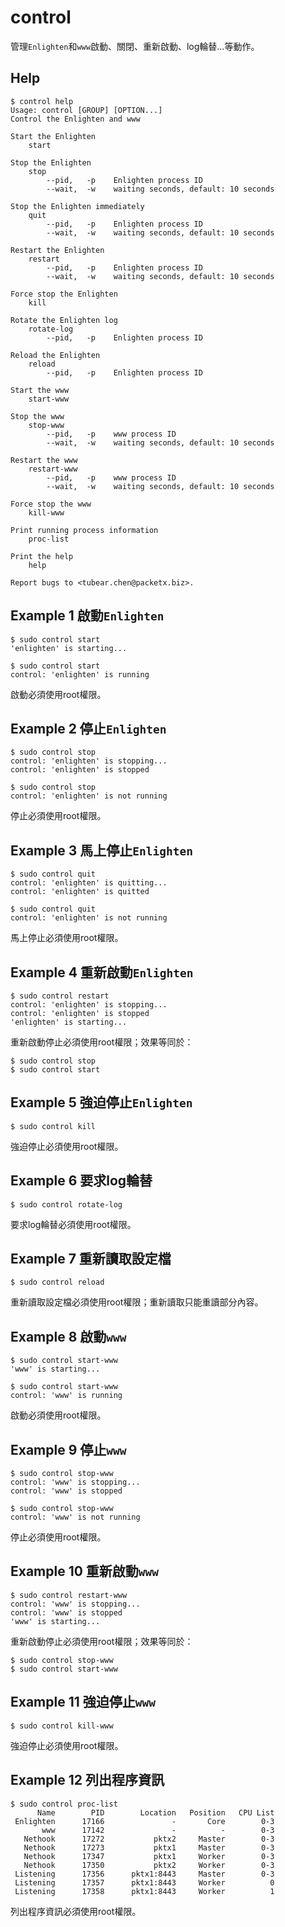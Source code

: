 control
===========

管理`Enlighten`和`www`啟動、關閉、重新啟動、log輪替...等動作。

Help
-----------

```
$ control help
Usage: control [GROUP] [OPTION...]
Control the Enlighten and www

Start the Enlighten
    start

Stop the Enlighten
    stop
        --pid,   -p    Enlighten process ID
        --wait,  -w    waiting seconds, default: 10 seconds

Stop the Enlighten immediately
    quit
        --pid,   -p    Enlighten process ID
        --wait,  -w    waiting seconds, default: 10 seconds

Restart the Enlighten
    restart
        --pid,   -p    Enlighten process ID
        --wait,  -w    waiting seconds, default: 10 seconds

Force stop the Enlighten
    kill

Rotate the Enlighten log
    rotate-log
        --pid,   -p    Enlighten process ID

Reload the Enlighten
    reload
        --pid,   -p    Enlighten process ID

Start the www
    start-www

Stop the www
    stop-www
        --pid,   -p    www process ID
        --wait,  -w    waiting seconds, default: 10 seconds

Restart the www
    restart-www
        --pid,   -p    www process ID
        --wait,  -w    waiting seconds, default: 10 seconds

Force stop the www
    kill-www

Print running process information
    proc-list

Print the help
    help

Report bugs to <tubear.chen@packetx.biz>.
```

Example 1 啟動`Enlighten`
-----------

```
$ sudo control start
'enlighten' is starting...

$ sudo control start
control: 'enlighten' is running
```

啟動必須使用root權限。

Example 2 停止`Enlighten`
-----------

```
$ sudo control stop
control: 'enlighten' is stopping...
control: 'enlighten' is stopped

$ sudo control stop
control: 'enlighten' is not running
```

停止必須使用root權限。

Example 3 馬上停止`Enlighten`
-------------

```
$ sudo control quit
control: 'enlighten' is quitting...
control: 'enlighten' is quitted

$ sudo control quit
control: 'enlighten' is not running
```

馬上停止必須使用root權限。

Example 4 重新啟動`Enlighten`
-------------

```
$ sudo control restart
control: 'enlighten' is stopping...
control: 'enlighten' is stopped
'enlighten' is starting...
```

重新啟動停止必須使用root權限；效果等同於：

```
$ sudo control stop
$ sudo control start
```

Example 5 強迫停止`Enlighten`
------------

```
$ sudo control kill
```

強迫停止必須使用root權限。

Example 6 要求log輪替
------------

```
$ sudo control rotate-log
```

要求log輪替必須使用root權限。

Example 7 重新讀取設定檔
------------

```
$ sudo control reload
```

重新讀取設定檔必須使用root權限；重新讀取只能重讀部分內容。

Example 8 啟動`www`
-----------

```
$ sudo control start-www
'www' is starting...

$ sudo control start-www
control: 'www' is running
```

啟動必須使用root權限。

Example 9 停止`www`
-----------

```
$ sudo control stop-www
control: 'www' is stopping...
control: 'www' is stopped

$ sudo control stop-www
control: 'www' is not running
```

停止必須使用root權限。

Example 10 重新啟動`www`
-------------

```
$ sudo control restart-www
control: 'www' is stopping...
control: 'www' is stopped
'www' is starting...
```

重新啟動停止必須使用root權限；效果等同於：

```
$ sudo control stop-www
$ sudo control start-www
```

Example 11 強迫停止`www`
------------

```
$ sudo control kill-www
```

強迫停止必須使用root權限。

Example 12 列出程序資訊
------------

```
$ sudo control proc-list
      Name        PID        Location   Position   CPU List
 Enlighten      17166               -       Core        0-3
       www      17142               -          -        0-3
   Nethook      17272           pktx2     Master        0-3
   Nethook      17273           pktx1     Master        0-3
   Nethook      17347           pktx1     Worker        0-3
   Nethook      17350           pktx2     Worker        0-3
 Listening      17356      pktx1:8443     Master        0-3
 Listening      17357      pktx1:8443     Worker          0
 Listening      17358      pktx1:8443     Worker          1
```

列出程序資訊必須使用root權限。
